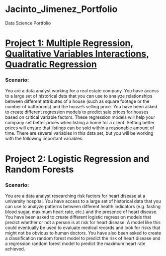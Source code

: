 # Jacinto_Jimenez_Portfolio
Data Science Portfolio

# [Project 1: Multiple Regression, Qualitative Variables Interactions, Quadratic Regression](https://wuhin8b1kkvpihrezztacq-on.drv.tw/www.ProjectOne.com/Project_One.html)
### Scenario:

You are a data analyst working for a real estate company. You have access to a large set of historical data that you can use to analyze relationships between different attributes of a house (such as square footage or the number of bathrooms) and the house’s selling price. You have been asked to create different regression models to predict sale prices for houses based on critical variable factors. These regression models will help your company set better prices when listing a home for a client. Setting better prices will ensure that listings can be sold within a reasonable amount of time.
There are several variables in this data set, but you will be working with the following important variables:



# Project 2: Logistic Regression and Random Forests
### Scenario:
You are a data analyst researching risk factors for heart disease at a university hospital. You have access to a large set of historical data that you can use to analyze patterns between different health indicators (e.g. fasting blood sugar, maximum heart rate, etc.) and the presence of heart disease. You have been asked to create different logistic regression models that predict whether or not a person is at risk for heart disease. A model like this could eventually be used to evaluate medical records and look for risks that might not be obvious to human doctors. You have also been asked to create a classification random forest model to predict the risk of heart disease and a regression random forest model to predict the maximum heart rate achieved.
